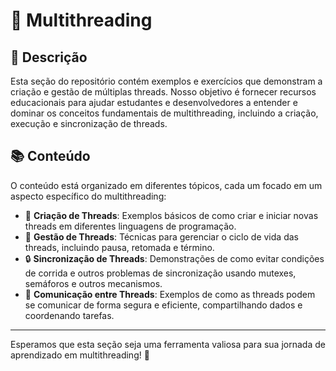 # 🧵 Multithreading

## 📜 Descrição
Esta seção do repositório contém exemplos e exercícios que demonstram a criação e gestão de múltiplas threads. Nosso objetivo é fornecer recursos educacionais para ajudar estudantes e desenvolvedores a entender e dominar os conceitos fundamentais de multithreading, incluindo a criação, execução e sincronização de threads.

## 📚 Conteúdo
O conteúdo está organizado em diferentes tópicos, cada um focado em um aspecto específico do multithreading:
  - 🌟 **Criação de Threads**: Exemplos básicos de como criar e iniciar novas threads em diferentes linguagens de programação.
  - 🔄 **Gestão de Threads**: Técnicas para gerenciar o ciclo de vida das threads, incluindo pausa, retomada e término.
  - 🔒 **Sincronização de Threads**: Demonstrações de como evitar condições de corrida e outros problemas de sincronização usando mutexes, semáforos e outros mecanismos.
  - 📡 **Comunicação entre Threads**: Exemplos de como as threads podem se comunicar de forma segura e eficiente, compartilhando dados e coordenando tarefas.

---

Esperamos que esta seção seja uma ferramenta valiosa para sua jornada de aprendizado em multithreading! 🚀
